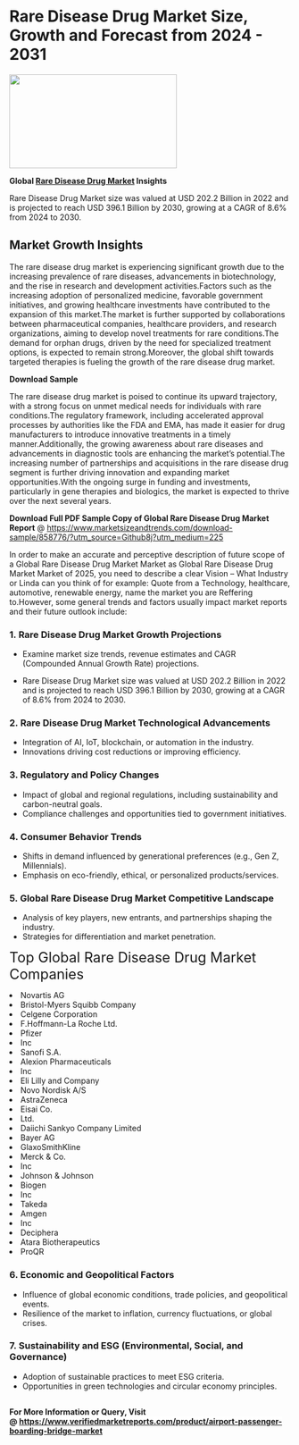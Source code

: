 <H1>Rare Disease Drug Market Size, Growth and Forecast from 2024 - 2031</H1><img class="aligncenter size-medium wp-image-584254" src="https://thirdeyenews.in/wp-content/uploads/2024/09/Global-Market-Research-300x168.jpeg" alt="" width="300" height="168" /><p><strong>Global&nbsp;<a href="https://www.marketsizeandtrends.com/download-sample/858776/?utm_source=Github8j?utm_medium=225">Rare Disease Drug Market</a> Insights</strong></p><p>Rare Disease Drug Market size was valued at USD 202.2 Billion in 2022 and is projected to reach USD 396.1 Billion by 2030, growing at a CAGR of 8.6% from 2024 to 2030.</p><p><h2>Market Growth Insights</h2> <p>The rare disease drug market is experiencing significant growth due to the increasing prevalence of rare diseases, advancements in biotechnology, and the rise in research and development activities.Factors such as the increasing adoption of personalized medicine, favorable government initiatives, and growing healthcare investments have contributed to the expansion of this market.The market is further supported by collaborations between pharmaceutical companies, healthcare providers, and research organizations, aiming to develop novel treatments for rare conditions.The demand for orphan drugs, driven by the need for specialized treatment options, is expected to remain strong.Moreover, the global shift towards targeted therapies is fueling the growth of the rare disease drug market.</p> <p><strong>Download Sample</strong></p> <p>The rare disease drug market is poised to continue its upward trajectory, with a strong focus on unmet medical needs for individuals with rare conditions.The regulatory framework, including accelerated approval processes by authorities like the FDA and EMA, has made it easier for drug manufacturers to introduce innovative treatments in a timely manner.Additionally, the growing awareness about rare diseases and advancements in diagnostic tools are enhancing the market’s potential.The increasing number of partnerships and acquisitions in the rare disease drug segment is further driving innovation and expanding market opportunities.With the ongoing surge in funding and investments, particularly in gene therapies and biologics, the market is expected to thrive over the next several years.</p> <p><span class=""><strong>Download Full PDF Sample Copy of Global Rare Disease Drug Market Report</strong> @ <a href="https://www.marketsizeandtrends.com/download-sample/858776/?utm_source=Github8j?utm_medium=225" target="_blank">https://www.marketsizeandtrends.com/download-sample/858776/?utm_source=Github8j?utm_medium=225</a></span></p><p>In order to make an accurate and perceptive description of future scope of a Global&nbsp;Rare Disease Drug Market Market as Global&nbsp;Rare Disease Drug Market Market of 2025, you need to describe a clear Vision &ndash; What Industry or Linda can you think of for example: Quote from a Technology, healthcare, automotive, renewable energy, name the market you are Reffering to.However, some general trends and factors usually impact market reports and their future outlook include:</p><h3>1.&nbsp;<strong>Rare Disease Drug Market Growth Projections</strong></h3><ul><li>Examine market size trends, revenue estimates and CAGR (Compounded Annual Growth Rate) projections.</li><li><p>Rare Disease Drug Market size was valued at USD 202.2 Billion in 2022 and is projected to reach USD 396.1 Billion by 2030, growing at a CAGR of 8.6% from 2024 to 2030.</p></li></ul><h3>2.&nbsp;<strong>Rare Disease Drug Market Technological Advancements</strong></h3><ul><li>Integration of AI, IoT, blockchain, or automation in the industry.</li><li>Innovations driving cost reductions or improving efficiency.</li></ul><h3>3.&nbsp;<strong>Regulatory and Policy Changes</strong></h3><ul><li>Impact of global and regional regulations, including sustainability and carbon-neutral goals.</li><li>Compliance challenges and opportunities tied to government initiatives.</li></ul><h3>4.&nbsp;<strong>Consumer Behavior Trends</strong></h3><ul><li>Shifts in demand influenced by generational preferences (e.g., Gen Z, Millennials).</li><li>Emphasis on eco-friendly, ethical, or personalized products/services.</li></ul><h3>5.&nbsp;<strong>Global Rare Disease Drug Market Competitive Landscape</strong></h3><ul><li>Analysis of key players, new entrants, and partnerships shaping the industry.</li><li>Strategies for differentiation and market penetration.</li></ul><p data-pm-slice="1 1 []"><span style="color: inherit; font-family: inherit; font-size: 25px;">Top Global Rare Disease Drug Market Companies</span></p><div class="" data-test-id=""><p><li>Novartis AG</li><li> Bristol-Myers Squibb Company</li><li> Celgene Corporation</li><li> F.Hoffmann-La Roche Ltd.</li><li> Pfizer</li><li> Inc</li><li> Sanofi S.A.</li><li> Alexion Pharmaceuticals</li><li> Inc</li><li> Eli Lilly and Company</li><li> Novo Nordisk A/S</li><li> AstraZeneca</li><li> Eisai Co.</li><li> Ltd.</li><li> Daiichi Sankyo Company Limited</li><li> Bayer AG</li><li> GlaxoSmithKline</li><li> Merck & Co.</li><li> Inc</li><li> Johnson & Johnson</li><li> Biogen</li><li> Inc</li><li> Takeda</li><li> Amgen</li><li> Inc</li><li> Deciphera</li><li> Atara Biotherapeutics</li><li> ProQR</li></p></div><h3>6.&nbsp;<strong>Economic and Geopolitical Factors</strong></h3><ul><li>Influence of global economic conditions, trade policies, and geopolitical events.</li><li>Resilience of the market to inflation, currency fluctuations, or global crises.</li></ul><h3>7.&nbsp;<strong>Sustainability and ESG (Environmental, Social, and Governance)</strong></h3><ul><li>Adoption of sustainable practices to meet ESG criteria.</li><li>Opportunities in green technologies and circular economy principles.</li></ul><h2><strong style="font-size: 14px;">For More Information or Query, Visit @&nbsp;</strong><a style="background-color: #ffffff; font-size: 14px;" href="https://www.marketsizeandtrends.com/report/rare-disease-drug-market/" target="_blank">https://www.verifiedmarketreports.com/product/airport-passenger-boarding-bridge-market</a></h2>